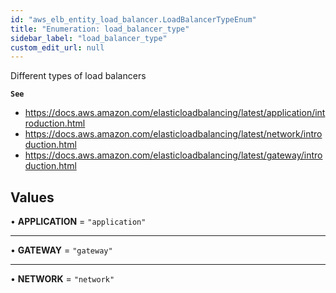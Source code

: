 ```yaml
---
id: "aws_elb_entity_load_balancer.LoadBalancerTypeEnum"
title: "Enumeration: load_balancer_type"
sidebar_label: "load_balancer_type"
custom_edit_url: null
---
```


Different types of load balancers

**`See`**

 - https://docs.aws.amazon.com/elasticloadbalancing/latest/application/introduction.html
 - https://docs.aws.amazon.com/elasticloadbalancing/latest/network/introduction.html
 - https://docs.aws.amazon.com/elasticloadbalancing/latest/gateway/introduction.html

## Values

• **APPLICATION** = ``"application"``

___

• **GATEWAY** = ``"gateway"``

___

• **NETWORK** = ``"network"``

